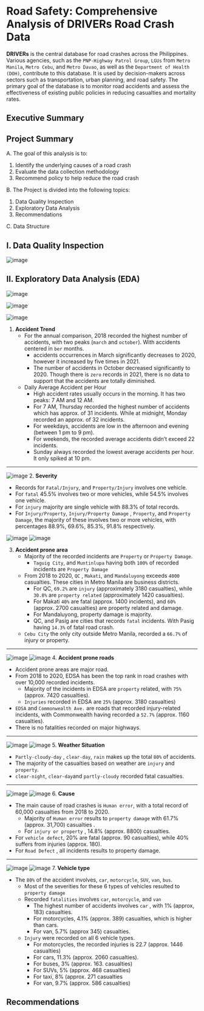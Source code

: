 # Road Safety: Comprehensive Analysis of DRIVERs Road Crash Data
**DRIVERs** is the central database for road crashes across the Philippines. Various agencies, such as the `PNP-Highway Patrol Group`, `LGUs` from `Metro Manila`, `Metro Cebu`, and `Metro Davao`, as well as the `Department of Health (DOH)`, contribute to this database. It is used by decision-makers across sectors such as transportation, urban planning, and road safety. The primary goal of the database is to monitor road accidents and assess the effectiveness of existing public policies in reducing casualties and mortality rates.

## Executive Summary

## Project Summary

A. The goal of this analysis is to:

1. Identify the underlying causes of a road crash
2. Evaluate the data collection methodology
3. Recommend policy to help reduce the road crash

B. The Project is divided into the following topics:

1. Data Quality Inspection
2. Exploratory Data Analysis
4. Recommendations

C. Data Structure

## I. Data Quality Inspection

![image](https://github.com/user-attachments/assets/ea67af8f-701d-4d45-b68e-3e9ed9983f09)


## II. Exploratory Data Analysis (EDA)
![image](https://github.com/user-attachments/assets/0f539bc2-cb83-44c9-9399-d067c79b0b03)

![image](https://github.com/user-attachments/assets/ec86676b-f065-4f7b-aac1-665f7b094ed3)

![image](https://github.com/user-attachments/assets/ba8b6e0e-f25d-4a7a-acc6-7a75d814c85e)
1. **Accident Trend**
   - For the annual comparison, 2018 recorded the highest number of accidents, with two peaks (`march` and `october`). With accidents centered in `ber` months.
     - accidents occurrences in March significantly decreases to 2020, however it increased by five times in 2021.
     - The number of accidents in October decreased significantly to 2020. Though there is `zero` records in 2021, there is no data to support that the accidents are totally diminished.
   - Daily Average Accident per Hour
     - High accident rates usually occurs in the morning. It has two peaks: 7 AM and 12 AM.
     - For 7 AM, Thursday recorded the highest number of accidents which has approx. of 31 incidents. While at midnight, Monday recorded an approx. of 32 incidents.
     - For weekdays, accidents are low in the afternoon and evening (between 1 pm to 9 pm).
     - For weekends, the recorded average accidents didn’t exceed 22 incidents.
     - Sunday always recorded the lowest average accidents per hour. It only spiked at 10 pm.

---
![image](https://github.com/user-attachments/assets/d26cca54-8bfe-44b5-9b38-31949b3d0e62)
2. **Severity**
   - Records for `Fatal/Injury`, and `Property/Injury`  involves one vehicle.
   - For `fatal` 45.5% involves two or more vehicles, while 54.5% involves one vehicle.
   - For `injury` majority are single vehicle with 88.3% of total records.
   - For `Injury/Property`, `Injury/Property Damage` , `Property`, and `Property Damage`, the majority of these involves two or more vehicles, with percentages 88.9%, 69.6%, 85.3%, 91.8% respectively.

![image](https://github.com/user-attachments/assets/cc644df6-436a-4350-90dd-d5714c5f499d)
![image](https://github.com/user-attachments/assets/0ec10da3-fe28-4f39-8d41-22b3f1276c1f)

3. **Accident prone area**
   - Majority of the recorded incidents are `Property` or `Property Damage`.
     - `Taguig City`, and `Muntinlupa` having both `100%` of recorded incidents are `Property Damage`
   - From 2018 to 2020, `QC` , `Makati`, and `Mandaluyong` exceeds `4000` casualties. These cities in Metro Manila are business districts.
     - For QC, `69.2%` are `injury` (approximately 3180 casualties), while `30.8%` are `property related` (approximately 1420 casualties).
     - For Makati `40%` are fatal (approx. 1400 incidents), and `60%` (approx. 2700 casualties) are property related and damage.
     - For Mandaluyong, property damage is majority.
     - QC, and Pasig are cities that records `fatal` incidents. With Pasig having `14.3%` of fatal road crash.
   - `Cebu City` the only city outside Metro Manila, recorded a `66.7%` of injury or property.

---
![image](https://github.com/user-attachments/assets/4e209029-6488-4b4a-b87c-f16c43339d0a)
![image](https://github.com/user-attachments/assets/dc349108-2225-4a2b-ba03-e66e64cc8df1)
4. **Accident prone roads**
   - Accident prone areas are major road.
   - From 2018 to 2020, EDSA has been the top rank in road crashes with over 10,000 recorded incidents.
     - Majority of the incidents in EDSA are `property` related, with `75%` (approx. 7420 casualties).
     - `Injuries`  recorded in EDSA are `25%` (approx. 3180 casualties)
   - `EDSA` and `Commonwealth Ave.` are roads that recorded injury-related incidents, with Commonwealth having recorded a `52.7%` (approx. 1160 casualties).
   - There is no fatalities recorded on major highways.

---
![image](https://github.com/user-attachments/assets/6c021815-e7e8-4ee3-9632-aeb9ecf69d0a)
![image](https://github.com/user-attachments/assets/4878e484-b541-49cc-abd7-80d64c80cc5f)
5. **Weather Situation**
   - `Partly-cloudy-day` , `clear-day`, `rain` makes up the total `80%` of accidents.
   - The majority of the casualties based on weather are `injury` and `property`.
   - `clear-night`, `clear-day`and `partly-cloudy` recorded fatal casualties.

---
![image](https://github.com/user-attachments/assets/23fea4f8-d923-4755-b440-344cab5b0f4d)
![image](https://github.com/user-attachments/assets/169f6bb6-1b34-47a1-98a8-b6249e8b4860)
6. **Cause**
   - The main cause of road crashes is `Human error`, with a total record of 60,000 casualties from 2018 to 2020.
     - Majority of `Human error` results to `property damage` with 61.7% (approx. 31,700) casualties .
     - For `injury or property` , 14.8% (approx. 8800) casualties.
   - For `vehicle defect`, 20% are fatal (approx. 90 casualties), while 40% suffers from injuries (approx. 180).
   - For `Road Defect` , all incidents results to property damage.

---
![image](https://github.com/user-attachments/assets/ca9396d4-a0ab-4f86-ae11-df180e335b67)
![image](https://github.com/user-attachments/assets/2d72bf99-d330-42e6-80a6-5da501ea4434)
7. **Vehicle type**
   - The `80%` of the accident involves, `car`, `motorcycle`, `SUV`, `van`, `bus`.
     - Most of the severities for these 6 types of vehicles resulted to `property damage`
     - Recorded `fatalities` involves `car`, `motorcycle`, and `van`
       - The highest number of accidents involves `car` , with 1% (approx, 183) casualties.
       - For motorcycles, 4.1% (approx. 389) casualties, which is higher than cars.
       - For van, 5.7% (approx 345) casualties.
     - `Injury`  were recorded on all 6 vehicle types.
        - For motorcycles, the recorded injuries is 22.7 (approx. 1446 casualties)
        - For cars, 11.3% (approx. 2060 casualties).
        - For buses, 3% (approx. 163. casualties)
        - For SUVs, 5% (approx. 468 casualties)
        - For taxi, 8% (approx. 271 casualties
        - For van, 9.7% (approx. 586 casualties)

## Recommendations
